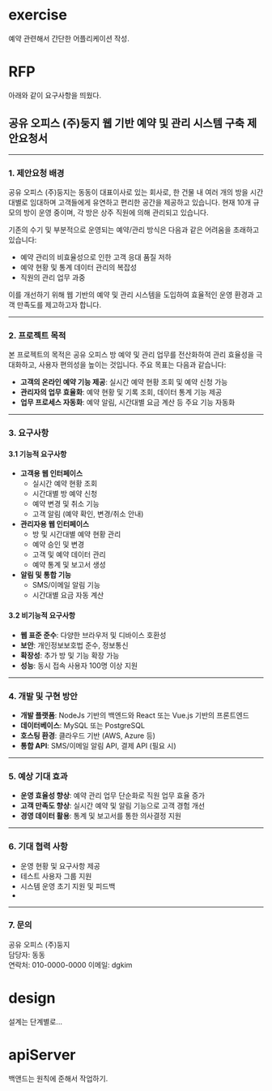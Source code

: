 # exercise
 예약 관련해서 간단한 어플리케이션 작성.

# RFP
아래와 같이 요구사항을 띄웠다. 
## 공유 오피스 (주)둥지 웹 기반 예약 및 관리 시스템 구축 제안요청서

---

### 1. 제안요청 배경
공유 오피스 (주)둥지는 동동이 대표이사로 있는 회사로, 한 건물 내 여러 개의 방을 시간대별로 임대하며 고객들에게 유연하고 편리한 공간을 제공하고 있습니다. 현재 10개 규모의 방이 운영 중이며, 각 방은 상주 직원에 의해 관리되고 있습니다.

기존의 수기 및 부분적으로 운영되는 예약/관리 방식은 다음과 같은 어려움을 초래하고 있습니다:
- 예약 관리의 비효율성으로 인한 고객 응대 품질 저하
- 예약 현황 및 통계 데이터 관리의 복잡성
- 직원의 관리 업무 과중

이를 개선하기 위해 웹 기반의 예약 및 관리 시스템을 도입하여 효율적인 운영 환경과 고객 만족도를 제고하고자 합니다.

---

### 2. 프로젝트 목적
본 프로젝트의 목적은 공유 오피스 방 예약 및 관리 업무를 전산화하여 관리 효율성을 극대화하고, 사용자 편의성을 높이는 것입니다. 주요 목표는 다음과 같습니다:
- **고객의 온라인 예약 기능 제공**: 실시간 예약 현황 조회 및 예약 신청 가능
- **관리자의 업무 효율화**: 예약 현황 및 기록 조회, 데이터 통계 기능 제공
- **업무 프로세스 자동화**: 예약 알림, 시간대별 요금 계산 등 주요 기능 자동화

---

### 3. 요구사항

#### 3.1 기능적 요구사항
- **고객용 웹 인터페이스**
  - 실시간 예약 현황 조회
  - 시간대별 방 예약 신청
  - 예약 변경 및 취소 기능
  - 고객 알림 (예약 확인, 변경/취소 안내)
- **관리자용 웹 인터페이스**
  - 방 및 시간대별 예약 현황 관리
  - 예약 승인 및 변경
  - 고객 및 예약 데이터 관리
  - 예약 통계 및 보고서 생성
- **알림 및 통합 기능**
  - SMS/이메일 알림 기능
  - 시간대별 요금 자동 계산

#### 3.2 비기능적 요구사항
- **웹 표준 준수**: 다양한 브라우저 및 디바이스 호환성
- **보안**: 개인정보보호법 준수, 정보통신
- **확장성**: 추가 방 및 기능 확장 가능
- **성능**: 동시 접속 사용자 100명 이상 지원

---

### 4. 개발 및 구현 방안
- **개발 플랫폼**: NodeJs 기반의 백엔드와 React 또는 Vue.js 기반의 프론트엔드
- **데이터베이스**: MySQL 또는 PostgreSQL
- **호스팅 환경**: 클라우드 기반 (AWS, Azure 등)
- **통합 API**: SMS/이메일 알림 API, 결제 API (필요 시)

---

### 5. 예상 기대 효과
- **운영 효율성 향상**: 예약 관리 업무 단순화로 직원 업무 효율 증가
- **고객 만족도 향상**: 실시간 예약 및 알림 기능으로 고객 경험 개선
- **경영 데이터 활용**: 통계 및 보고서를 통한 의사결정 지원

---

### 6. 기대 협력 사항
- 운영 현황 및 요구사항 제공
- 테스트 사용자 그룹 지원
- 시스템 운영 초기 지원 및 피드백
- 
---

### 7. 문의
공유 오피스 (주)둥지  
담당자: 동동  
연락처: 010-0000-0000 
이메일: dgkim 


# design
 설계는 단계별로...

# apiServer
 백앤드는 원칙에 준해서 작업하기.

